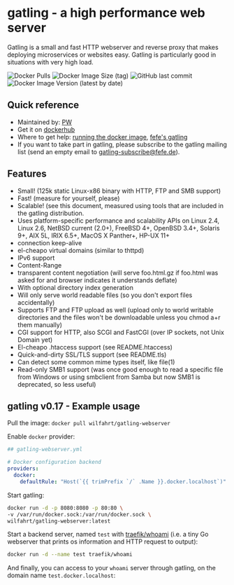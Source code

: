 # gatling - a high performance web server

Gatling is a small and fast HTTP webserver and reverse proxy that makes deploying microservices or websites easy.
Gatling is particularly good in situations with very high load.

![Docker Pulls](https://img.shields.io/docker/pulls/wilfahrt/gatling-webserver) ![Docker Image Size (tag)](https://img.shields.io/docker/image-size/wilfahrt/gatling-webserver/latest) ![GitHub last commit](https://img.shields.io/github/last-commit/p-w/gatling-webserver) ![Docker Image Version (latest by date)](https://img.shields.io/docker/v/wilfahrt/gatling-webserver) 

## Quick reference
* Maintained by: [PW](https://github.com/p-w/)
* Get it on [dockerhub](https://hub.docker.com/r/wilfahrt/gatling-webserver)
* Where to get help: [running the docker image](https://github.com/p-w/gatling-webserver), [fefe's gatling](https://www.fefe.de/gatling/)
* If you want to take part in gatling, please subscribe to the gatling mailing list (send an empty email to gatling-subscribe@fefe.de).

## Features
* Small! (125k static Linux-x86 binary with HTTP, FTP and SMB support)
* Fast! (measure for yourself, please)
* Scalable! (see this document, measured using tools that are included in the gatling distribution.
* Uses platform-specific performance and scalability APIs on Linux 2.4, Linux 2.6, NetBSD current (2.0+), FreeBSD 4+, OpenBSD 3.4+, Solaris 9+, AIX 5L, IRIX 6.5+, MacOS X Panther+, HP-UX 11+
* connection keep-alive
* el-cheapo virtual domains (similar to thttpd)
* IPv6 support
* Content-Range
* transparent content negotiation (will serve foo.html.gz if foo.html was asked for and browser indicates it understands deflate)
* With optional directory index generation
* Will only serve world readable files (so you don't export files accidentally)
* Supports FTP and FTP upload as well (upload only to world writable directories and the files won't be downloadable unless you chmod a+r them manually)
* CGI support for HTTP, also SCGI and FastCGI (over IP sockets, not Unix Domain yet)
* El-cheapo .htaccess support (see README.htaccess)
* Quick-and-dirty SSL/TLS support (see README.tls)
* Can detect some common mime types itself, like file(1)
* Read-only SMB1 support (was once good enough to read a specific file from Windows or using smbclient from Samba but now SMB1 is deprecated, so less useful)

## gatling v0.17 - Example usage

Pull the image:
```docker pull wilfahrt/gatling-webserver```

Enable `docker` provider:

```yml
## gatling-webserver.yml

# Docker configuration backend
providers:
  docker:
    defaultRule: "Host(`{{ trimPrefix `/` .Name }}.docker.localhost`)"
```

Start gatling:

```bash
docker run -d -p 8080:8080 -p 80:80 \
-v /var/run/docker.sock:/var/run/docker.sock \
wilfahrt/gatling-webserver:latest
```

Start a backend server, named `test` with [traefik/whoami](https://hub.docker.com/r/traefik/whoami) (i.e. a tiny Go webserver that prints os information and HTTP request to output):

```bash
docker run -d --name test traefik/whoami
```

And finally, you can access to your `whoami` server through gatling, on the domain name `test.docker.localhost`:
